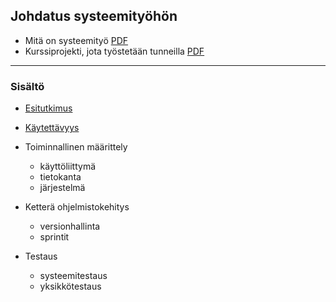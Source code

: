 ## Johdatus systeemityöhön

- Mitä on systeemityö [PDF](http://www.leeniemi.net/syst19/materiaali/syst19.pdf)
- Kurssiprojekti, jota työstetään tunneilla [PDF](http://www.leeniemi.net/syst19/materiaali/Asunnonvuokraus.pdf)

---
### Sisältö

- [Esitutkimus](esitutkimus.html)

- [Käytettävyys](kaytettavyys.html)

- Toiminnallinen määrittely
    - käyttöliittymä
    - tietokanta
    - järjestelmä

- Ketterä ohjelmistokehitys
    - versionhallinta
    - sprintit

- Testaus
    - systeemitestaus
    - yksikkötestaus
    